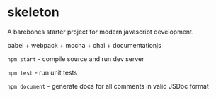 # skeleton
A barebones starter project for modern javascript development.

babel + webpack + mocha + chai + documentationjs

`npm start` - compile source and run dev server

`npm test` - run unit tests

`npm document` - generate docs for all comments in valid JSDoc format
